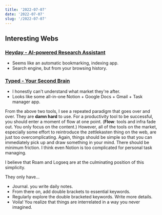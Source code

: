 ```yaml
---
title: '2022-07-07'
date: '2022-07-07'
slug: '/2022-07-07'
---
```


## Interesting Webs

### [Heyday - AI-powered Research Assistant](https://heyday.xyz/)
- Seems like an automatic bookmarking, indexing app.
- Search engine, but from your browsing history.

### [Typed - Your Second Brain](https://typed.do/features)
- I honestly can't understand what market they're after.
- Looks like some all-in-one Notion + Google Docs + Gmail + Task manager app.

From the above two tools, I see a repeated paradigm that goes over and over.
They are **damn hard** to use.
For a productivity tool to be successful, you should enter a moment of flow at one point.
(**Flow**: tools and infra fade out. You only focus on the content.)
However, all of the tools on the market, especially some effort to reintroduce the zettlekasten thing on the web, are just too overcomplicating.
Again, things should be simple so that you can immediately pick up and draw something in your mind.
There should be minimum friction.
I think even Notion is too complicated for personal task managing.

I believe that Roam and Logseq are at the culminating position of this simplicity.

They only have...
- Journal. you write daily notes.
- From there on, add double brackets to essential keywords.
- Regularly explore the double bracketed keywords. Write more details.
- Voila! You realize that things are interrelated in a way you never imagined.
